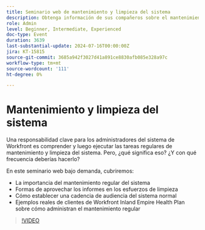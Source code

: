```yaml
---
title: Seminario web de mantenimiento y limpieza del sistema
description: Obtenga información de sus compañeros sobre el mantenimiento del sistema de Workfront. Descubra la importancia del mantenimiento regular, aprovechando los informes y los ejemplos del mundo real de Inland Empire Health Plan en nuestro seminario web bajo demanda.
role: Admin
level: Beginner, Intermediate, Experienced
doc-type: Event
duration: 3639
last-substantial-update: 2024-07-16T00:00:00Z
jira: KT-15815
source-git-commit: 3685a942f3027d41a891ce8830afb085e328a97c
workflow-type: tm+mt
source-wordcount: '111'
ht-degree: 0%

---
```



# Mantenimiento y limpieza del sistema

Una responsabilidad clave para los administradores del sistema de Workfront es comprender y luego ejecutar las tareas regulares de mantenimiento y limpieza del sistema. Pero, ¿qué significa eso? ¿Y con qué frecuencia deberías hacerlo?

En este seminario web bajo demanda, cubriremos:

* La importancia del mantenimiento regular del sistema
* Formas de aprovechar los informes en los esfuerzos de limpieza
* Cómo establecer una cadencia de audiencia del sistema normal
* Ejemplos reales de clientes de Workfront Inland Empire Health Plan sobre cómo administran el mantenimiento regular

>[!VIDEO](https://video.tv.adobe.com/v/3431009/?learn=on)
